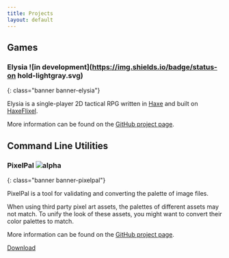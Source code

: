 ```yaml
---
title: Projects
layout: default
---
```


## Games

### Elysia ![in development](https://img.shields.io/badge/status-on hold-lightgray.svg)
{: class="banner banner-elysia"}

Elysia is a single-player 2D tactical RPG written in [Haxe](https://haxe.org/) and
built on [HaxeFlixel](https://haxeflixel.com/).

More information can be found on the [GitHub project page](https://github.com/Acid147/elysia).

## Command Line Utilities

### PixelPal ![alpha](https://img.shields.io/badge/status-alpha-yellow.svg)
{: class="banner banner-pixelpal"}

PixelPal is a tool for validating and converting the palette of image files.

When using third party pixel art assets, the palettes of different assets may not
match. To unify the look of these assets, you might want to convert their color palettes
to match.

More information can be found on the [GitHub project page](https://github.com/Acid147/pixelpal).

[Download](https://github.com/Acid147/pixelpal/releases)
